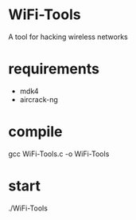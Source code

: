 # WiFi-Tools
A tool for hacking wireless networks

# requirements
 - mdk4
 - aircrack-ng

# compile
gcc WiFi-Tools.c -o WiFi-Tools

# start
./WiFi-Tools
